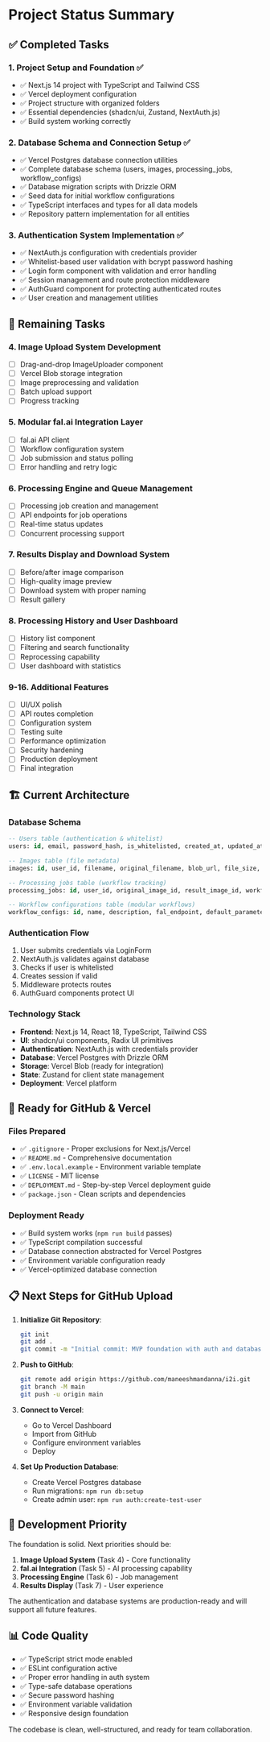 # Project Status Summary

## ✅ Completed Tasks

### 1. Project Setup and Foundation ✅

- ✅ Next.js 14 project with TypeScript and Tailwind CSS
- ✅ Vercel deployment configuration
- ✅ Project structure with organized folders
- ✅ Essential dependencies (shadcn/ui, Zustand, NextAuth.js)
- ✅ Build system working correctly

### 2. Database Schema and Connection Setup ✅

- ✅ Vercel Postgres database connection utilities
- ✅ Complete database schema (users, images, processing_jobs, workflow_configs)
- ✅ Database migration scripts with Drizzle ORM
- ✅ Seed data for initial workflow configurations
- ✅ TypeScript interfaces and types for all data models
- ✅ Repository pattern implementation for all entities

### 3. Authentication System Implementation ✅

- ✅ NextAuth.js configuration with credentials provider
- ✅ Whitelist-based user validation with bcrypt password hashing
- ✅ Login form component with validation and error handling
- ✅ Session management and route protection middleware
- ✅ AuthGuard component for protecting authenticated routes
- ✅ User creation and management utilities

## 🚧 Remaining Tasks

### 4. Image Upload System Development

- [ ] Drag-and-drop ImageUploader component
- [ ] Vercel Blob storage integration
- [ ] Image preprocessing and validation
- [ ] Batch upload support
- [ ] Progress tracking

### 5. Modular fal.ai Integration Layer

- [ ] fal.ai API client
- [ ] Workflow configuration system
- [ ] Job submission and status polling
- [ ] Error handling and retry logic

### 6. Processing Engine and Queue Management

- [ ] Processing job creation and management
- [ ] API endpoints for job operations
- [ ] Real-time status updates
- [ ] Concurrent processing support

### 7. Results Display and Download System

- [ ] Before/after image comparison
- [ ] High-quality image preview
- [ ] Download system with proper naming
- [ ] Result gallery

### 8. Processing History and User Dashboard

- [ ] History list component
- [ ] Filtering and search functionality
- [ ] Reprocessing capability
- [ ] User dashboard with statistics

### 9-16. Additional Features

- [ ] UI/UX polish
- [ ] API routes completion
- [ ] Configuration system
- [ ] Testing suite
- [ ] Performance optimization
- [ ] Security hardening
- [ ] Production deployment
- [ ] Final integration

## 🏗️ Current Architecture

### Database Schema

```sql
-- Users table (authentication & whitelist)
users: id, email, password_hash, is_whitelisted, created_at, updated_at

-- Images table (file metadata)
images: id, user_id, filename, original_filename, blob_url, file_size, mime_type, width, height, is_processed, created_at

-- Processing jobs table (workflow tracking)
processing_jobs: id, user_id, original_image_id, result_image_id, workflow_name, fal_job_id, status, parameters, error_message, processing_time_ms, created_at, completed_at

-- Workflow configurations table (modular workflows)
workflow_configs: id, name, description, fal_endpoint, default_parameters, is_active, created_at, updated_at
```

### Authentication Flow

1. User submits credentials via LoginForm
2. NextAuth.js validates against database
3. Checks if user is whitelisted
4. Creates session if valid
5. Middleware protects routes
6. AuthGuard components protect UI

### Technology Stack

- **Frontend**: Next.js 14, React 18, TypeScript, Tailwind CSS
- **UI**: shadcn/ui components, Radix UI primitives
- **Authentication**: NextAuth.js with credentials provider
- **Database**: Vercel Postgres with Drizzle ORM
- **Storage**: Vercel Blob (ready for integration)
- **State**: Zustand for client state management
- **Deployment**: Vercel platform

## 🚀 Ready for GitHub & Vercel

### Files Prepared

- ✅ `.gitignore` - Proper exclusions for Next.js/Vercel
- ✅ `README.md` - Comprehensive documentation
- ✅ `.env.local.example` - Environment variable template
- ✅ `LICENSE` - MIT license
- ✅ `DEPLOYMENT.md` - Step-by-step Vercel deployment guide
- ✅ `package.json` - Clean scripts and dependencies

### Deployment Ready

- ✅ Build system works (`npm run build` passes)
- ✅ TypeScript compilation successful
- ✅ Database connection abstracted for Vercel Postgres
- ✅ Environment variable configuration ready
- ✅ Vercel-optimized database connection

## 📋 Next Steps for GitHub Upload

1. **Initialize Git Repository**:

   ```bash
   git init
   git add .
   git commit -m "Initial commit: MVP foundation with auth and database"
   ```

2. **Push to GitHub**:

   ```bash
   git remote add origin https://github.com/maneeshmandanna/i2i.git
   git branch -M main
   git push -u origin main
   ```

3. **Connect to Vercel**:

   - Go to Vercel Dashboard
   - Import from GitHub
   - Configure environment variables
   - Deploy

4. **Set Up Production Database**:
   - Create Vercel Postgres database
   - Run migrations: `npm run db:setup`
   - Create admin user: `npm run auth:create-test-user`

## 🎯 Development Priority

The foundation is solid. Next priorities should be:

1. **Image Upload System** (Task 4) - Core functionality
2. **fal.ai Integration** (Task 5) - AI processing capability
3. **Processing Engine** (Task 6) - Job management
4. **Results Display** (Task 7) - User experience

The authentication and database systems are production-ready and will support all future features.

## 📊 Code Quality

- ✅ TypeScript strict mode enabled
- ✅ ESLint configuration active
- ✅ Proper error handling in auth system
- ✅ Type-safe database operations
- ✅ Secure password hashing
- ✅ Environment variable validation
- ✅ Responsive design foundation

The codebase is clean, well-structured, and ready for team collaboration.
